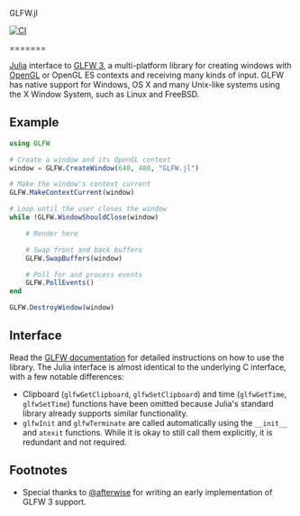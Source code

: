 GLFW.jl 

[![CI](https://github.com/JuliaGL/GLFW.jl/actions/workflows/ci.yml/badge.svg?branch=master)](https://github.com/JuliaGL/GLFW.jl/actions/workflows/ci.yml)

=======

[Julia][julia] interface to [GLFW 3][glfw], a multi-platform library for creating windows with [OpenGL][opengl] or OpenGL ES contexts and receiving many kinds of input. GLFW has native support for Windows, OS X and many Unix-like systems using the X Window System, such as Linux and FreeBSD.

[julia]:  https://julialang.org
[glfw]:   https://www.glfw.org
[opengl]: https://wikipedia.org/wiki/OpenGL


Example
-------

```julia
using GLFW

# Create a window and its OpenGL context
window = GLFW.CreateWindow(640, 480, "GLFW.jl")

# Make the window's context current
GLFW.MakeContextCurrent(window)

# Loop until the user closes the window
while !GLFW.WindowShouldClose(window)

	# Render here

	# Swap front and back buffers
	GLFW.SwapBuffers(window)

	# Poll for and process events
	GLFW.PollEvents()
end

GLFW.DestroyWindow(window)
```

Interface
---------

Read the [GLFW documentation][docs] for detailed instructions on how to use the library. The Julia interface is almost identical to the underlying C interface, with a few notable differences:

* Clipboard (`glfwGetClipboard`, `glfwSetClipboard`) and time (`glfwGetTime`, `glfwSetTime`) functions have been omitted because Julia's standard library already supports similar functionality.
* `glfwInit` and `glfwTerminate` are called automatically using the `__init__` and `atexit` functions. While it is okay to still call them explicitly, it is redundant and not required.

[docs]: https://www.glfw.org/docs/latest/


Footnotes
---------

* Special thanks to [@afterwise](https://github.com/afterwise) for writing an early implementation of GLFW 3 support.
